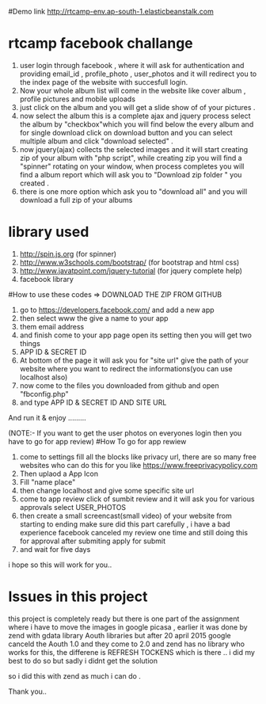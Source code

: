 #Demo link
http://rtcamp-env.ap-south-1.elasticbeanstalk.com

# rtcamp facebook challange

1. user login through facebook , where it will ask  for authentication and providing email_id , profile_photo , user_photos  and it will    redirect you to the index page of the website with succesfull login.
2. Now your whole album list will come in the website like cover album , profile pictures and mobile uploads
3. just click on the album and you will get a slide show of of your pictures . 
4. now select the album this is a complete ajax and jquery process select the album by "checkbox"which you will find below the every        album and for single download click on  download button and you can select multiple album and click "download selected" .
5. now jquery(ajax) collects the selected images and it will start creating zip of your album with "php script", while creating zip you     will  find a "spinner" rotating on your window, when process  completes you will find a album report which will ask you to "Download     zip folder " you created .
6. there is one more option which ask you to "download all" and you will download a full zip of your albums

# library used
1. http://spin.js.org (for spinner)
2. http://www.w3schools.com/bootstrap/ (for bootstrap and html css)
3. http://www.javatpoint.com/jquery-tutorial (for jquery complete help)
4. facebook library

#How to use these codes => DOWNLOAD THE ZIP FROM GITHUB

1. go to https://developers.facebook.com/ and add a new app
2. then select www the give a name to your app
3. them email address
4. and finish come to your app page open its setting then you will get two things
5. APP ID & SECRET ID 
6. At bottom of the page it will ask you for "site url" give the path of your website where you want to redirect the informations(you     can use localhost also)
7. now come to the files you downloaded from github and open "fbconfig.php"
8. and type APP ID & SECRET ID AND SITE URL


And run it & enjoy .........

(NOTE:- If you want to get the user photos on everyones login then you have to go for app review)
#How To go for app rewiew 
1. come to settings fill all the blocks like privacy url, there are so many free websites who can do this for you
   like https://www.freeprivacypolicy.com
2. Then uplaod a App Icon
3. Fill "name place"
4. then change localhost and give some specific site url 
5. come to app review click of sumbit review and it will ask you for various approvals select USER_PHOTOS
6. then create a small screencast(small video) of your website from starting to ending make sure did this part carefully , i have a      bad experience facebook canceled my review one time and still doing this for approval after submiting apply for submit
7. and wait for five days 



i hope so this will work for you..

# Issues in this project

this project is completely ready but there is one part of the assignment where i have to move the images in google picasa , earlier it was done by zend with gdata library Aouth libraries but after 20 april 2015 google canceld the Aouth 1.0 and they come to 2.0
and zend has no library who works for this, 
the differene is REFRESH TOCKENS which is there .. i did my best to do so but sadly i didnt get the solution

so i did this with zend as much i can do .

Thank you..
